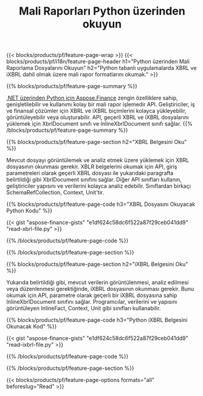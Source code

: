 ﻿---
title: Mali Raporları Python üzerinden okuyun
url: /tr/python-net/read/
description:  XBRL ve iXBRL dosyalarındaki mali raporları Python kitaplığı aracılığıyla okumak için Python kodu.
---
{{< blocks/products/pf/feature-page-wrap >}}
{{< blocks/products/pf/i18n/feature-page-header h1="Python üzerinden Mali Raporlama Dosyalarını Okuyun" h2="Python tabanlı uygulamalarda XBRL ve iXBRL dahil olmak üzere mali rapor formatlarını okumak." >}}

{{% blocks/products/pf/feature-page-summary %}}

[.NET üzerinden Python için Aspose.Finance](https://products.aspose.com/finance/python-net/) zengin özelliklere sahip, genişletilebilir ve kullanımı kolay bir mali rapor işlemedir API. Geliştiriciler, iş ve finansal çözümler için XBRL ve iXBRL biçimlerini kolayca yükleyebilir, görüntüleyebilir veya oluşturabilir. API, geçerli XBRL ve iXBRL dosyalarını yüklemek için XbrlDocument sınıfı ve InlineXbrlDocument sınıfı sağlar.
{{% /blocks/products/pf/feature-page-summary %}}

{{% blocks/products/pf/feature-page-section h2="XBRL Belgesini Oku" %}}

Mevcut dosyayı görüntülemek ve analiz etmek üzere yüklemek için XBRL dosyasının okunması gerekir. XBLR belgelerini okumak için API, giriş parametreleri olarak geçerli XBRL dosyası ile yukarıdaki paragrafta belirtildiği gibi XbrlDocument sınıfını sağlar. Diğer API sınıfları kullanın, geliştiriciler yapısını ve verilerini kolayca analiz edebilir. Sınıflardan birkaçı SchemaRefCollection, Context, Unit'tir.

{{% blocks/products/pf/feature-page-code h3="XBRL Dosyasını Okuyacak Python Kodu" %}}

{{< gist "aspose-finance-gists" "e1df624c58dc6f522a87f29ceb041dd9" "read-xbrl-file.py" >}} 

{{% /blocks/products/pf/feature-page-code %}}

{{% /blocks/products/pf/feature-page-section %}}

{{% blocks/products/pf/feature-page-section h2="iXBRL Belgesini Oku" %}}

Yukarıda belirtildiği gibi, mevcut verilerin görüntülenmesi, analiz edilmesi veya düzenlenmesi gerektiğinde, iXBRL dosyasının okunması gerekir. Bunu okumak için API, parametre olarak geçerli bir iXBRL dosyasına sahip InlineXbrlDocument sınıfını sağlar. Programcılar, verilerini ve yapısını görüntüleyen InlineFact, Context, Unit gibi sınıfları kullanabilir. 

{{% blocks/products/pf/feature-page-code h3="Python iXBRL Belgesini Okunacak Kod" %}}

{{< gist "aspose-finance-gists" "e1df624c58dc6f522a87f29ceb041dd9" "read-ixbrl-file.py" >}}

{{% /blocks/products/pf/feature-page-code %}}

{{% /blocks/products/pf/feature-page-section %}}

{{< blocks/products/pf/feature-page-options formats="all" beforeslug="Read" >}}